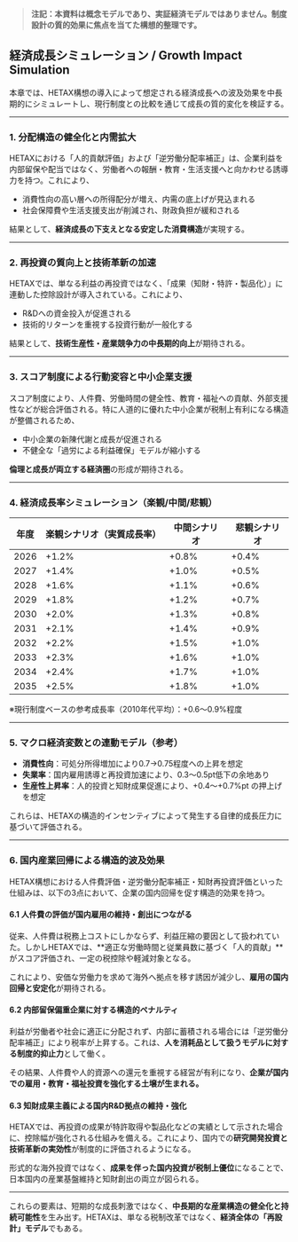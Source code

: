 > **注記：本資料は概念モデルであり、実証経済モデルではありません。制度設計の質的効果に焦点を当てた構想的整理です。**

## 経済成長シミュレーション / Growth Impact Simulation

本章では、HETAX構想の導入によって想定される経済成長への波及効果を中長期的にシミュレートし、現行制度との比較を通じて成長の質的変化を検証する。

---

### 1. 分配構造の健全化と内需拡大

HETAXにおける「人的貢献評価」および「逆労働分配率補正」は、企業利益を内部留保や配当ではなく、労働者への報酬・教育・生活支援へと向かわせる誘導力を持つ。これにより、

* 消費性向の高い層への所得配分が増え、内需の底上げが見込まれる
* 社会保障費や生活支援支出が削減され、財政負担が緩和される

結果として、**経済成長の下支えとなる安定した消費構造**が実現する。

---

### 2. 再投資の質向上と技術革新の加速

HETAXでは、単なる利益の再投資ではなく、「成果（知財・特許・製品化）」に連動した控除設計が導入されている。これにより、

* R\&Dへの資金投入が促進される
* 技術的リターンを重視する投資行動が一般化する

結果として、**技術生産性・産業競争力の中長期的向上**が期待される。

---

### 3. スコア制度による行動変容と中小企業支援

スコア制度により、人件費、労働時間の健全性、教育・福祉への貢献、外部支援性などが総合評価される。特に人道的に優れた中小企業が税制上有利になる構造が整備されるため、

* 中小企業の新陳代謝と成長が促進される
* 不健全な「過労による利益確保」モデルが縮小する

**倫理と成長が両立する経済圏**の形成が期待される。

---

### 4. 経済成長率シミュレーション（楽観/中間/悲観）

| 年度   | 楽観シナリオ（実質成長率） | 中間シナリオ | 悲観シナリオ |
| ---- | ------------- | ------ | ------ |
| 2026 | +1.2%         | +0.8%  | +0.4%  |
| 2027 | +1.4%         | +1.0%  | +0.5%  |
| 2028 | +1.6%         | +1.1%  | +0.6%  |
| 2029 | +1.8%         | +1.2%  | +0.7%  |
| 2030 | +2.0%         | +1.3%  | +0.8%  |
| 2031 | +2.1%         | +1.4%  | +0.9%  |
| 2032 | +2.2%         | +1.5%  | +1.0%  |
| 2033 | +2.3%         | +1.6%  | +1.0%  |
| 2034 | +2.4%         | +1.7%  | +1.0%  |
| 2035 | +2.5%         | +1.8%  | +1.0%  |

※現行制度ベースの参考成長率（2010年代平均）：+0.6〜0.9%程度

---

### 5. マクロ経済変数との連動モデル（参考）

* **消費性向**：可処分所得増加により0.7→0.75程度への上昇を想定
* **失業率**：国内雇用誘導と再投資加速により、0.3〜0.5pt低下の余地あり
* **生産性上昇率**：人的投資と知財成果促進により、+0.4〜+0.7%pt の押上げを想定

これらは、HETAXの構造的インセンティブによって発生する自律的成長圧力に基づいて評価される。

---

### 6. 国内産業回帰による構造的波及効果

HETAX構想における人件費評価・逆労働分配率補正・知財再投資評価といった仕組みは、以下の3点において、企業の国内回帰を促す構造的効果を持つ。

#### 6.1 人件費の評価が国内雇用の維持・創出につながる

従来、人件費は税務上コストにしかならず、利益圧縮の要因として扱われていた。しかしHETAXでは、\*\*適正な労働時間と従業員数に基づく「人的貢献」\*\*がスコア評価され、一定の税控除や軽減対象となる。

これにより、安価な労働力を求めて海外へ拠点を移す誘因が減少し、**雇用の国内回帰と安定化**が期待される。

#### 6.2 内部留保偏重企業に対する構造的ペナルティ

利益が労働者や社会に適正に分配されず、内部に蓄積される場合には「逆労働分配率補正」により税率が上昇する。これは、**人を消耗品として扱うモデルに対する制度的抑止力**として働く。

その結果、人件費や人的資源への還元を重視する経営が有利になり、**企業が国内での雇用・教育・福祉投資を強化する土壌が生まれる。**

#### 6.3 知財成果主義による国内R\&D拠点の維持・強化

HETAXでは、再投資の成果が特許取得や製品化などの実績として示された場合に、控除幅が強化される仕組みを備える。これにより、国内での**研究開発投資と技術革新の実効性**が制度的に評価されるようになる。

形式的な海外投資ではなく、**成果を伴った国内投資が税制上優位**になることで、日本国内の産業基盤維持と知財創出の両立が図られる。

---

これらの要素は、短期的な成長刺激ではなく、**中長期的な産業構造の健全化と持続可能性**を生み出す。HETAXは、単なる税制改革ではなく、**経済全体の「再設計」モデル**でもある。


